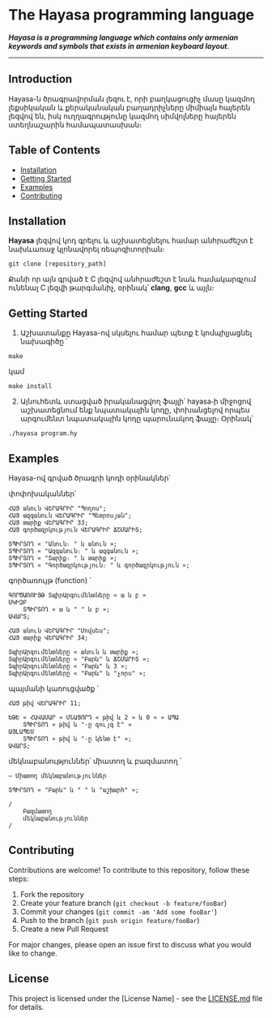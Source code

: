# The Hayasa programming language

***Hayasa is a programming language which contains only armenian keywords and symbols that exists in armenian keyboard layout***.

---

## Introduction

Hayasa-ն ծրագրավորման լեզու է, որի բաղկացուցիչ մասը կազմող լեքսիկական և քերականական բաղադրիչները միմիայն հայերեն լեզվով են, իսկ ուղղագրությունը կազմող սիմվոլները հայերեն ստեղնաշարին համապատասխան։

## Table of Contents

- [Installation](#installation)
- [Getting Started](#getting-started)
- [Examples](#examples)
- [Contributing](#contributing)

## Installation

**Hayasa** լեզվով կոդ գրելու և աշխատեցնելու համար անհրաժեշտ է նախևառաջ կլոնավորել ռեպոզիտորիան։

```
git clone [repository_path]
```

Քանի    որ այն գրված է C լեզվով անհրաժեշտ է նաև համակարգչում ունենալ C լեզվի թարգմանիչ, օրինակ՝ **clang**, **gcc** և այլն։

## Getting Started

1. Աշխատանքը Hayasa-ով սկսելու համար պետք է կոմպիլյացնել նախագիծը ՝
```
make
```
կամ
```
make install
```

2. Այնուհետև ստացված իրականացվող ֆայլի՝ hayasa֊ի միջոցով աշխատեցնում ենք նպատակային կոդը, փոխանցելով որպես արգումենտ նպատակային կոդը պարունակող ֆայլը։ Օրինակ՝

```
./hayasa program.hy
```

## Examples

Hayasa-ով գրված ծրագրի կոդի օրինակներ՝

փոփոխականներ՝
```
ՀԱՅ անուն ՎԵՐԱԳՐԻՐ "Պողոս";
ՀԱՅ ազգանուն ՎԵՐԱԳՐԻՐ "Պետրոսյան";
ՀԱՅ տարիք ՎԵՐԱԳՐԻՐ 33;
ՀԱՅ գործազրկություն ՎԵՐԱԳՐԻՐ ՃՇՄԱՐԻՏ;

ՏՊԻՐՏՈՂ « "Անուն։ " և անուն »;
ՏՊԻՐՏՈՂ « "Ազգանուն։ " և ազգանուն »;
ՏՊԻՐՏՈՂ « "Տարիք։ " և տարիք »;
ՏՊԻՐՏՈՂ « "Գործազրկություն։ " և գործազրկություն »;
```
գործառույթ (function) ՝
```
ԳՈՐԾԱՌՈՒՅԹ ՏպիրԱրգումենտները « ա և բ »
ՍԿԻԶԲ
	ՏՊԻՐՏՈՂ « ա և " " և բ »;
ԱՎԱՐՏ;

ՀԱՅ անուն ՎԵՐԱԳՐԻՐ "Մովսես";
ՀԱՅ տարիք ՎԵՐԱԳՐԻՐ 34;

ՏպիրԱրգումենտները « անուն և տարիք »;
ՏպիրԱրգումենտները « "Բարև" և ՃՇՄԱՐԻՏ »;
ՏպիրԱրգումենտները « "Բարև" և 3 »;
ՏպիրԱրգումենտները « "Բարև" և "չորս" »;
```
պայմանի կառուցվածք ՝
```
ՀԱՅ թիվ ՎԵՐԱԳՐԻՐ 11;

ԵԹԵ « ՀԱՎԱՍԱՐ « ՄՆԱՑՈՐԴ « թիվ և 2 » և 0 » » ԱՊԱ
	ՏՊԻՐՏՈՂ « թիվ և "֊ը զույգ է" »
ԱՅԼԱՊԵՍ
	ՏՊԻՐՏՈՂ « թիվ և "֊ը կենտ է" »;
ԱՎԱՐՏ;
```
մեկնաբանություններ՝ միատող և բազմատող ՝
```
― Միատող մեկնաբանություններ

ՏՊԻՐՏՈՂ « "Բարև" և " " և "աշխարհ" »;

/
	Բազմատող
	մեկնաբանություններ
/
```

## Contributing

Contributions are welcome! To contribute to this repository, follow these steps:

1. Fork the repository
2. Create your feature branch (`git checkout -b feature/fooBar`)
3. Commit your changes (`git commit -am 'Add some fooBar'`)
4. Push to the branch (`git push origin feature/fooBar`)
5. Create a new Pull Request

For major changes, please open an issue first to discuss what you would like to change.

## License

This project is licensed under the [License Name] - see the [LICENSE.md](LICENSE.md) file for details.
